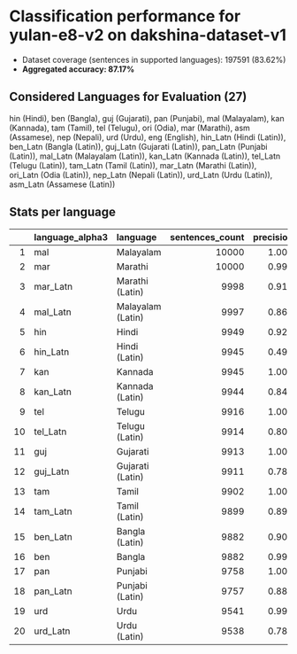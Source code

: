 # Classification performance for yulan-e8-v2 on dakshina-dataset-v1

- Dataset coverage (sentences in supported languages): 197591 (83.62%)
- **Aggregated accuracy: 87.17%**

<h2 id="supported-languages">Considered Languages for Evaluation (27)</h2>

hin (Hindi), ben (Bangla), guj (Gujarati), pan (Punjabi), mal (Malayalam), kan (Kannada), tam (Tamil), tel (Telugu), ori (Odia), mar (Marathi), asm (Assamese), nep (Nepali), urd (Urdu), eng (English), hin_Latn (Hindi (Latin)), ben_Latn (Bangla (Latin)), guj_Latn (Gujarati (Latin)), pan_Latn (Punjabi (Latin)), mal_Latn (Malayalam (Latin)), kan_Latn (Kannada (Latin)), tel_Latn (Telugu (Latin)), tam_Latn (Tamil (Latin)), mar_Latn (Marathi (Latin)), ori_Latn (Odia (Latin)), nep_Latn (Nepali (Latin)), urd_Latn (Urdu (Latin)), asm_Latn (Assamese (Latin))

<h2 id="metrics-per-language">Stats per language</h2>

|    | language_alpha3   | language          |   sentences_count |   precision |   recall |    f1 |    tp |   fp |     tn |   fn |
|---:|:------------------|:------------------|------------------:|------------:|---------:|------:|------:|-----:|-------:|-----:|
|  1 | mal               | Malayalam         |             10000 |       1.000 |    1.000 | 1.000 | 10000 |    0 | 187591 |    0 |
|  2 | mar               | Marathi           |             10000 |       0.990 |    0.907 | 0.942 |  9067 |   88 | 187503 |  933 |
|  3 | mar_Latn          | Marathi (Latin)   |              9998 |       0.915 |    0.796 | 0.819 |  7955 |  739 | 186854 | 2043 |
|  4 | mal_Latn          | Malayalam (Latin) |              9997 |       0.862 |    0.897 | 0.821 |  8971 | 1439 | 186155 | 1026 |
|  5 | hin               | Hindi             |              9949 |       0.928 |    0.971 | 0.915 |  9657 |  750 | 186892 |  292 |
|  6 | hin_Latn          | Hindi (Latin)     |              9945 |       0.491 |    0.417 | 0.366 |  4152 | 4302 | 183344 | 5793 |
|  7 | kan               | Kannada           |              9945 |       1.000 |    1.000 | 1.000 |  9945 |    0 | 187646 |    0 |
|  8 | kan_Latn          | Kannada (Latin)   |              9944 |       0.842 |    0.937 | 0.818 |  9313 | 1751 | 185896 |  631 |
|  9 | tel               | Telugu            |              9916 |       1.000 |    1.000 | 1.000 |  9916 |    0 | 187675 |    0 |
| 10 | tel_Latn          | Telugu (Latin)    |              9914 |       0.804 |    0.868 | 0.758 |  8604 | 2093 | 185584 | 1310 |
| 11 | guj               | Gujarati          |              9913 |       1.000 |    1.000 | 1.000 |  9913 |    0 | 187678 |    0 |
| 12 | guj_Latn          | Gujarati (Latin)  |              9911 |       0.783 |    0.848 | 0.732 |  8409 | 2329 | 185351 | 1502 |
| 13 | tam               | Tamil             |              9902 |       1.000 |    1.000 | 1.000 |  9901 |    0 | 187689 |    1 |
| 14 | tam_Latn          | Tamil (Latin)     |              9899 |       0.890 |    0.942 | 0.866 |  9324 | 1153 | 186539 |  575 |
| 15 | ben_Latn          | Bangla (Latin)    |              9882 |       0.903 |    0.888 | 0.854 |  8772 |  939 | 186770 | 1110 |
| 16 | ben               | Bangla            |              9882 |       0.999 |    0.999 | 0.999 |  9874 |    9 | 187700 |    8 |
| 17 | pan               | Punjabi           |              9758 |       1.000 |    1.000 | 1.000 |  9758 |    1 | 187832 |    0 |
| 18 | pan_Latn          | Punjabi (Latin)   |              9757 |       0.884 |    0.733 | 0.762 |  7151 |  936 | 186898 | 2606 |
| 19 | urd               | Urdu              |              9541 |       0.999 |    1.000 | 0.999 |  9540 |    5 | 188045 |    1 |
| 20 | urd_Latn          | Urdu (Latin)      |              9538 |       0.787 |    0.212 | 0.319 |  2020 |  547 | 187506 | 7518 |